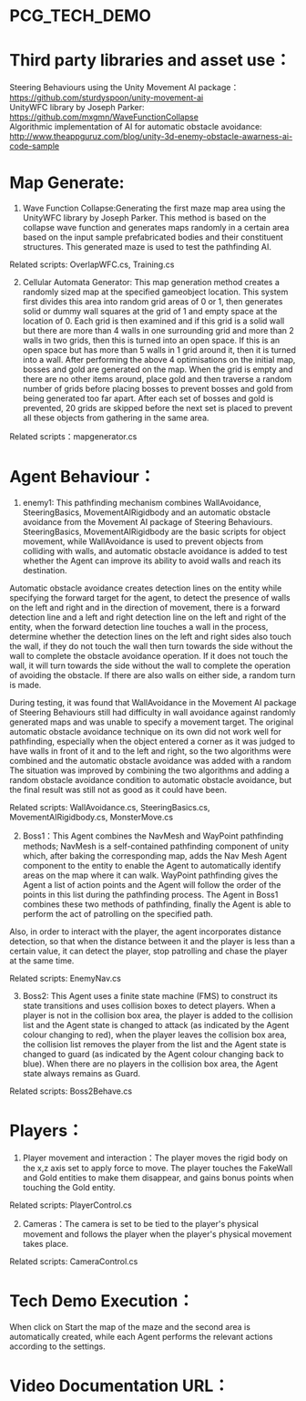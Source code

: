 # PCG_TECH_DEMO

# Third party libraries and asset use：
Steering Behaviours using the Unity Movement AI package： https://github.com/sturdyspoon/unity-movement-ai \
UnityWFC library by Joseph Parker: https://github.com/mxgmn/WaveFunctionCollapse \
Algorithmic implementation of AI for automatic obstacle avoidance: http://www.theappguruz.com/blog/unity-3d-enemy-obstacle-awarness-ai-code-sample

# Map Generate:
1. Wave Function Collapse:Generating the first maze map area using the UnityWFC library by Joseph Parker. This method is based on the collapse wave function and generates maps randomly in a certain area based on the input sample prefabricated bodies and their constituent structures. This generated maze is used to test the pathfinding AI.

Related scripts: OverlapWFC.cs, Training.cs

2. Cellular Automata Generator: This map generation method creates a randomly sized map at the specified gameobject location. This system first divides this area into random grid areas of 0 or 1, then generates solid or dummy wall squares at the grid of 1 and empty space at the location of 0. Each grid is then examined and if this grid is a solid wall but there are more than 4 walls in one surrounding grid and more than 2 walls in two grids, then this is turned into an open space. If this is an open space but has more than 5 walls in 1 grid around it, then it is turned into a wall. After performing the above 4 optimisations on the initial map, bosses and gold are generated on the map. When the grid is empty and there are no other items around, place gold and then traverse a random number of grids before placing bosses to prevent bosses and gold from being generated too far apart. After each set of bosses and gold is prevented, 20 grids are skipped before the next set is placed to prevent all these objects from gathering in the same area. 

Related scripts：mapgenerator.cs

# Agent Behaviour：
1. enemy1: This pathfinding mechanism combines WallAvoidance, SteeringBasics, MovementAIRigidbody and an automatic obstacle avoidance from the Movement AI package of Steering Behaviours. SteeringBasics, MovementAIRigidbody are the basic scripts for object movement, while WallAvoidance is used to prevent objects from colliding with walls, and automatic obstacle avoidance is added to test whether the Agent can improve its ability to avoid walls and reach its destination. 

Automatic obstacle avoidance creates detection lines on the entity while specifying the forward target for the agent, to detect the presence of walls on the left and right and in the direction of movement, there is a forward detection line and a left and right detection line on the left and right of the entity, when the forward detection line touches a wall in the process, determine whether the detection lines on the left and right sides also touch the wall, if they do not touch the wall then turn towards the side without the wall to complete the obstacle avoidance operation. If it does not touch the wall, it will turn towards the side without the wall to complete the operation of avoiding the obstacle. If there are also walls on either side, a random turn is made. 

During testing, it was found that WallAvoidance in the Movement AI package of Steering Behaviours still had difficulty in wall avoidance against randomly generated maps and was unable to specify a movement target. The original automatic obstacle avoidance technique on its own did not work well for pathfinding, especially when the object entered a corner as it was judged to have walls in front of it and to the left and right, so the two algorithms were combined and the automatic obstacle avoidance was added with a random The situation was improved by combining the two algorithms and adding a random obstacle avoidance condition to automatic obstacle avoidance, but the final result was still not as good as it could have been. 

Related scripts: WallAvoidance.cs, SteeringBasics.cs, MovementAIRigidbody.cs, MonsterMove.cs

2. Boss1：This Agent combines the NavMesh and WayPoint pathfinding methods; NavMesh is a self-contained pathfinding component of unity which, after baking the corresponding map, adds the Nav Mesh Agent component to the entity to enable the Agent to automatically identify areas on the map where it can walk. WayPoint pathfinding gives the Agent a list of action points and the Agent will follow the order of the points in this list during the pathfinding process. The Agent in Boss1 combines these two methods of pathfinding, finally the Agent is able to perform the act of patrolling on the specified path.

Also, in order to interact with the player, the agent incorporates distance detection, so that when the distance between it and the player is less than a certain value, it can detect the player, stop patrolling and chase the player at the same time.

Related scripts: EnemyNav.cs

3. Boss2: This Agent uses a finite state machine (FMS) to construct its state transitions and uses collision boxes to detect players. When a player is not in the collision box area, the player is added to the collision list and the Agent state is changed to attack (as indicated by the Agent colour changing to red), when the player leaves the collision box area, the collision list removes the player from the list and the Agent state is changed to guard (as indicated by the Agent colour changing back to blue). When there are no players in the collision box area, the Agent state always remains as Guard.

Related scripts: Boss2Behave.cs

# Players：
1. Player movement and interaction：The player moves the rigid body on the x,z axis set to apply force to move. The player touches the FakeWall and Gold entities to make them disappear, and gains bonus points when touching the Gold entity.

Related scripts: PlayerControl.cs

2. Cameras：The camera is set to be tied to the player's physical movement and follows the player when the player's physical movement takes place.

Related scripts: CameraControl.cs

# Tech Demo Execution：
When click on Start the map of the maze and the second area is automatically created, while each Agent performs the relevant actions according to the settings.

# Video Documentation URL：
